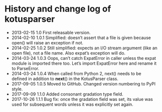 # History and change log of kotusparser

 * 2013-02-15  1.0    First releasable version.
 * 2014-02-10  1.0.1  Simplified: doesn’t assert that a file is given because open() will raise an exception if not.
 * 2014-02-25  1.0.2  Still simplified: expects an I/O stream argument (like an open file), not a file name. Also expat’s exception will do.
 * 2014-03-24  1.0.3  Oops, can’t catch ExpatError in caller unless the expat module is imported there too. Let’s import ExpatError here and rename it to ParseError.
 * 2014-03-24  1.0.4  When called from Python 2, next() needs to be defined in addition to __next__() in the KotusParser class.
 * 2017-09-05  1.0.5  Moved to GitHub. Changed version numbering to PyPI style.
 * 2017-09-09  1.1.0  Added consonant gradation type field.
 * 2017-10-26  1.1.1  Bug fix: once the gradation field was set, its value was used for subsequent words unless it was explicitly set again.
